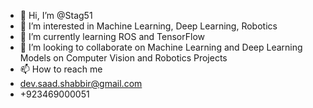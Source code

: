 - 👋 Hi, I’m @Stag51
- 👀 I’m interested in Machine Learning, Deep Learning, Robotics
- 🌱 I’m currently learning ROS and TensorFlow
- 💞️ I’m looking to collaborate on Machine Learning and Deep Learning Models on Computer Vision and Robotics Projects
- 📫 How to reach me
- dev.saad.shabbir@gmail.com
- +923469000051

<!---
Stag51/Stag51 is a ✨ special ✨ repository because its `README.md` (this file) appears on your GitHub profile.
You can click the Preview link to take a look at your changes.
--->
